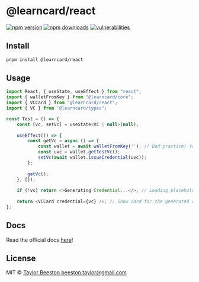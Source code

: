 # @learncard/react

[![npm version](https://img.shields.io/npm/v/@learncard/react)](https://www.npmjs.com/package/@learncard/react)
[![npm downloads](https://img.shields.io/npm/dw/@learncard/react)](https://www.npmjs.com/package/@learncard/react)
[![vulnerabilities](https://img.shields.io/snyk/vulnerabilities/npm/@learncard/react)](https://www.npmjs.com/package/@learncard/react)

## Install

```bash
pnpm install @learncard/react
```

## Usage

```js
import React, { useState, useEffect } from "react";
import { walletFromKey } from "@learncard/core";
import { VCCard } from "@learncard/react";
import { VC } from "@learncard/types";

const Test = () => {
    const [vc, setVc] = useState<VC | null>(null);
    
    useEffect(() => {
        const getVc = async () => {
            const wallet = await walletFromKey(''); // Bad practice! You should be generating keys...
            const uvc = wallet.getTestVc();
            setVc(await wallet.issueCredential(uvc));
        };
        
        getVc();
    }, []);
    
    if (!vc) return <>Generating Credential...</>; // Loading placeholder while credential is generated
    
    return <VCCard credential={vc} />; // Show card for the generated credential with validation results
};
```

## Docs

Read the official docs [here](https://app.gitbook.com/o/6uDv1QDlxaaZC7i8EaGb/s/LRHp8IUs5bJdshkB3Sbs/)!

## License

MIT © [Taylor Beeston <beeston.taylor@gmail.com>](https://github.com/TaylorBeeston)

